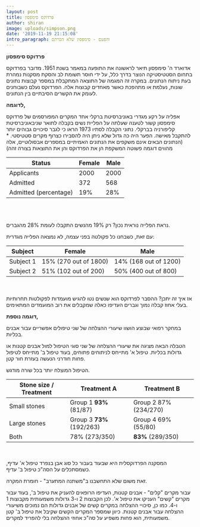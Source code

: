 ```yaml
---
layout: post
title: פרדוקס סימפסון
author: shiran
image: uploads/simpson.png
date: '2019-11-19 21:15:08'
intro_paragraph: והפעם - סימפסון שלא הכרתם
---
```

**פרדוקס סימפסון** 

אדוארד ה' סימפסון תיאר לראשונה את התופעה במאמר בשנת 1951.
מדובר בפרדוקס בתחום הסטטיסטיקה הנוצר בדרך כלל, על ידי חוסר תשומת לב והסקת מסקנות נמהרת בעת ניתוח הנתונים. במקרה זה המגמה של התוצאה המתקבלת במספר קבוצות נתונים שונות, נעלמת או מתהפכת כאשר מאחדים קבוצות אלה. הפרדוקס נעלם כשבוחנים לעומק את הקשרים הסיבתיים בין הנתונים.

**לדוגמה,**

אפליה על רקע מגדרי באוניברסיטת ברקלי
אחד המקרים המפורסמים של פרדוקס סימפסון קשור לטענה שעלתה על הפליית נשים בקבלה לתואר שניבאוניברסיטת קליפורניה בברקלי. נתוני הקבלה לסתיו 1973 הראו כי לגבר סיכויים גבוהים יותר להתקבל מאישה. הפער היה כה גדול שלא ניתן היה להסבירו כצרוף מקרים סטטיסטי. 
*(הנתונים הבאים אינם משקפים את הנתונים האמיתיים במספרים אבסולוטיים, אלה מהווים דוגמה פשוטה המשקפת הן את הפרדוקס והן את התוצאות בצורה זהה)


| Status| Female | Male |
|-------|-------|------|
| Applicants | 2000   | 2000 |
| Admitted | 372 | 568  |
| Admitted (percentage) | 19%  | 28% |

<br>
<br>


נראת הפלייה נוראית נכון? רק 19% מהנשים התקבלו לעומת 28% מהגברים.

עם זאת, כשבחנו כל פקולטה בפני עצמה, לא נמצאה הפלייה מגדרית:
<br>

| Subject| Female| Male|
|-----------|-------------------------|-------------------------|
| Subject 1 | 15% (270 out of 1800) | 14% (168 out of 1200) |
| Subject 2 | 51% (102 out of 200)  | 50% (400 out of 800)  |


<br>
<br>
אז איך זה יתכן? ההסבר לפרדוקס הוא שנשים נטו להגיש מועמדות לפקולטות תחרותיות בעלי אחוז קבלה נמוך וגברים העדיפו כאלה שמקבלים את רוב המועמדים המתאימים.

**דוגמה נוספת,**

במחקר רפואי שבוצע הושוו שיעורי ההצלחה של שני טיפולים אפשריים עבור אבנים בכליות.

הטבלה הבאה מציגה את שיעורי ההצלחה של שני סוגי הטיפול למול אבנים קטנות או גדולות בכליות. טיפול א' מתייחס לניתוחים פתוחים, בעוד טיפול ב' מתייחס לטיפול פחות חודרני הנעשה בעזרת חור קטן.

הטיפול המוצלח יותר בכל שורה מודגש.
<br>


|  Stone size  / Treatment | Treatment A             | Treatment B             |
|--------------------------|-------------------------|-------------------------|
| Small stones             | Group 1 **93%** \(81/87\)   | Group 2 87%     \(234/270\) |
| Large stones             | Group 3 **73%** \(192/263\) | Group 4 69%     \(55/80\)   |
| Both                     | 78%     \(273/350\)         | **83%** \(289/350\)         |

<br>



המסקנה הפרדוקסלית היא שבעוד בעבור כל סוג אבן בנפרד טיפול א' עדיף, כשמסתכלים על הסה"כ טיפול ב' עדיף.

זאת משום שלא התחשבנו ב"משתנה המתערב" - חומרת המקרה.

עבור מקרים "קלים" - אבנים קטנות, העדיפו הרופאים להעניק את טיפול ב', בעוד עבור מקרים "קשים" העניקו את טיפול א'. לכן הקבוצות 2 ו-3 גדולות משמעותית מקבוצות 1 ו-4. כמו כן, סיכויי ההצלחה במקרים קשים של אבנים גדולות הם נמוכים משיעורי ההצלחה עבור אבנים קטנות. כיוון שמספר המקרים הקשים שקיבל את טיפול ב' קטן משמעותית, הוא פחות משפיע על סה"כ אחוזי ההצלחה בלי להפריד למקרים.



